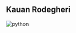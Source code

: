 ## Kauan Rodegheri

![python](https://onedrive.live.com/download?resid=554549d7b1b6a70f/EQUnEnv2Z2xLuv7QhSgCeM4BXvbHZAa3ZwwgDzWM_antRw?e=WDZVle)
